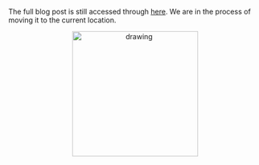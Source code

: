 The full blog post is still accessed through [here](https://www.1onepsilon.com/single-post/2018/01/28/How-Many-Times-Does-a-Number-Appear-on-the-Times-Table). We are in the process of moving it to the current location.

<center>
 <img class = "blog-inline-image" src="https://es-app.com/assets/QQQQ.jpg" alt="drawing" width="250px"/>
</center> 
